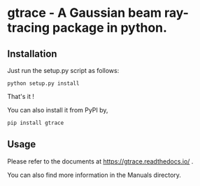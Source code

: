 # gtrace - A Gaussian beam ray-tracing package in python.


## Installation

Just run the setup.py script as follows:


    python setup.py install


That's it !

You can also install it from PyPI by,

    pip install gtrace


## Usage

Please refer to the documents at https://gtrace.readthedocs.io/ .

You can also find more information in the Manuals directory.
